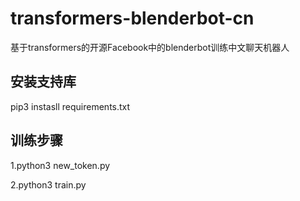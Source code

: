# transformers-blenderbot-cn
基于transformers的开源Facebook中的blenderbot训练中文聊天机器人
## 安装支持库
pip3 instasll requirements.txt
## 训练步骤
1.python3 new_token.py

2.python3 train.py

